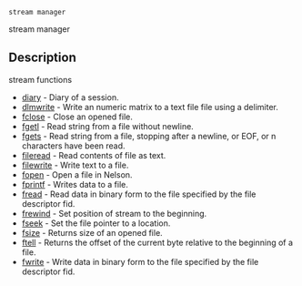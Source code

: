

	
	stream manager

stream manager

## Description
stream functions


* [diary](diary.md) - Diary of a session.
* [dlmwrite](dlmwrite.md) - Write an numeric matrix to a text file file using a delimiter.
* [fclose](fclose.md) - Close an opened file.
* [fgetl](fgetl.md) - Read string from a file without newline.
* [fgets](fgets.md) - Read string from a file, stopping after a newline, or EOF, or n characters have been read.
* [fileread](fileread.md) - Read contents of file as text.
* [filewrite](filewrite.md) - Write text to a file.
* [fopen](fopen.md) - Open a file in Nelson.
* [fprintf](fprintf.md) - Writes data to a file.
* [fread](fread.md) - Read data in binary form to the file specified by the file descriptor fid.
* [frewind](frewind.md) - Set position of stream to the beginning.
* [fseek](fseek.md) - Set the file pointer to a location.
* [fsize](fsize.md) - Returns size of an opened file.
* [ftell](ftell.md) - Returns the offset of the current byte relative to the beginning of a file.
* [fwrite](fwrite.md) - Write data in binary form to the file specified by the file descriptor fid.



